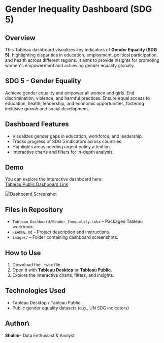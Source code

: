 # Gender Inequality Dashboard (SDG 5)

## Overview
This Tableau dashboard visualizes key indicators of **Gender Equality (SDG 5)**, highlighting disparities in education, employment, political participation, and health across different regions. It aims to provide insights for promoting women's empowerment and achieving gender equality globally.

## SDG 5 - Gender Equality
Achieve gender equality and empower all women and girls. End discrimination, violence, and harmful practices. Ensure equal access to education, health, leadership, and economic opportunities, fostering inclusive growth and social development.

## Dashboard Features
- Visualizes gender gaps in education, workforce, and leadership.
- Tracks progress of SDG 5 indicators across countries.
- Highlights areas needing urgent policy attention.
- Interactive charts and filters for in-depth analysis.

## Demo
You can explore the interactive dashboard here:  
[Tableau Public Dashboard Link](https://public.tableau.com/app/profile/shalini.m2901/viz/SDG_17554265076630/Dashboard1)

![Dashboard Screenshot](https://github.com/ShaliniMurugan78/Gender_Equality-Goal-Visualization/blob/main/Gender%20inequality%20in%20education%2C%20work%2C%20and%20labour%20force%20restricts%20women%E2%80%99s%20access%20to%20schooling%2C%20fair%20pay%2C%20and%20leadership%20opportunities%20while%20overburdening%20them%20with%20unpaid%20care%20roles.%20(1).png)

## Files in Repository
- `Tableau_Dashboard/Gender_Inequality.twbx` – Packaged Tableau workbook.
- `README.md` – Project description and instructions.
- `images/` – Folder containing dashboard screenshots.

## How to Use
1. Download the `.twbx` file.
2. Open it with **Tableau Desktop** or **Tableau Public**.
3. Explore the interactive charts, filters, and insights.

## Technologies Used
- Tableau Desktop / Tableau Public
- Public gender equality datasets (e.g., UN SDG indicators)

## Author\
**Shalini**– Data Enthusiast & Analyst  

